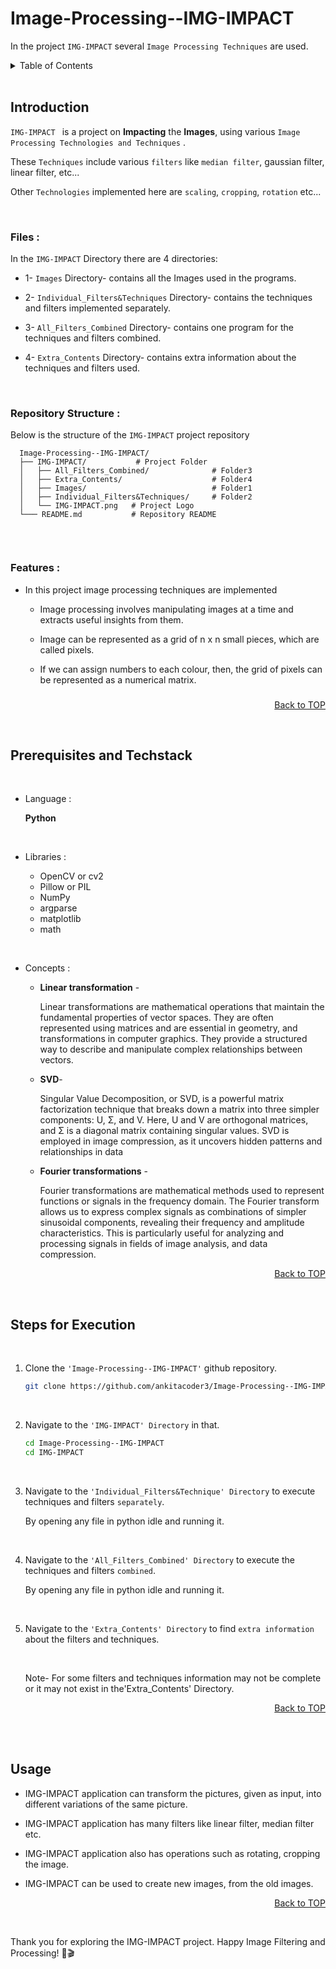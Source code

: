# Image-Processing--IMG-IMPACT

In the project ```IMG-IMPACT``` several    ```Image Processing Techniques``` are used.



<details>
  <summary color= blue >Table of Contents</summary>
<li> <a href="#a1">Introduction</a></li>
<li> <a href="#a2"> Prerequisites and Techstack</a></li>
<li> <a href="#a3"> Steps for Execution </a></li>
<li>  <a href="#a4">Usage</a></li>
<a href="#end"><u><i>Skip to END...</i></u></a>
</details>
</br>

<a name="a1"></a>
## Introduction
```IMG-IMPACT ``` is a project on **Impacting** the **Images**, using various ```Image Processing Technologies and Techniques``` .

These ```Techniques``` include various ```filters``` like ```median filter```, gaussian filter, linear filter, etc... 

Other ```Technologies``` implemented here are ```scaling```, ```cropping```, ```rotation``` etc... 

</br>


### <b>Files :</b>

  In the ```IMG-IMPACT``` Directory there are 4 directories:
  
  - 1- ```Images``` Directory- contains all the Images used in the programs.
    
  - 2- ```Individual_Filters&Techniques``` Directory- contains the techniques and filters implemented separately.
    
  - 3- ```All_Filters_Combined``` Directory- contains one program for the techniques and filters combined.
    
  - 4- ```Extra_Contents``` Directory- contains extra information about the techniques and filters used.

</br>

### <b>Repository Structure :</b>

  Below is the structure of the ```IMG-IMPACT``` project repository
  
  ```plaintext
    Image-Processing--IMG-IMPACT/
    ├── IMG-IMPACT/           # Project Folder             
    │   ├── All_Filters_Combined/              # Folder3
    │   ├── Extra_Contents/                    # Folder4
    │   ├── Images/                            # Folder1
    │   ├── Individual_Filters&Techniques/     # Folder2
    │   └── IMG-IMPACT.png   # Project Logo     
    └─── README.md           # Repository README
    
  ```

</br>



### <b>Features :</b>

  - In this project image processing techniques are implemented
      
    - Image processing involves manipulating images at a time and extracts useful insights from them.
      
    - Image can be represented as a grid of n x n small pieces, which are called pixels.
      
    - If we can assign numbers to each colour, then, the grid of pixels can be represented as a numerical matrix.
 ###
###

###
###

  <p align="right"><a href="#readme-top">Back to TOP</a></p>
  </br>

<!--
## Objective
* To transform an image to implement techniques, like image rotation, cropping, image smoothening, filters etc
* The techniques mentioned above are implemented using concepts such as linear transformation and SVD
###
###
  -->

  
<a name="a2"></a>
## Prerequisites and Techstack

<br>
    
  * Language :

    **Python**

<br>

  * Libraries :

    
    * OpenCV or cv2
    * Pillow or PIL
    * NumPy
    * argparse
    * matplotlib
    * math


<br>

  * Concepts :

    
      * **Linear transformation** -

        Linear transformations are mathematical operations that maintain the fundamental properties of vector spaces.
        They are often represented using matrices and are essential in geometry, and transformations in computer graphics.
        They provide a structured way to describe and manipulate complex relationships between vectors.
        
      * **SVD**-
   
        Singular Value Decomposition, or SVD, is a powerful matrix factorization technique that breaks down a matrix into three simpler components: U, Σ, and V.
        Here, U and V are orthogonal matrices, and Σ is a diagonal matrix containing singular values.
        SVD is employed in image compression, as it uncovers hidden patterns and relationships in data
        
      * **Fourier transformations** -
   
        Fourier transformations are mathematical methods used to represent functions or signals in the frequency domain.
        The Fourier transform allows us to express complex signals as combinations of simpler sinusoidal components, revealing their frequency and amplitude characteristics.
        This is particularly useful for analyzing and processing signals in fields of image analysis, and data compression.



  <p align="right"><a href="#readme-top">Back to TOP</a></p>
  </br>
  
  

<a name="a3"></a> 
## Steps for Execution

<br>

  1. Clone the ```'Image-Processing--IMG-IMPACT'``` github repository.
     ```sh
     git clone https://github.com/ankitacoder3/Image-Processing--IMG-IMPACT.git
      ```
     <br>
     
 2. Navigate to the ```'IMG-IMPACT' Directory``` in that.
    ```sh
    cd Image-Processing--IMG-IMPACT
    cd IMG-IMPACT
    ```
<br>

  3. Navigate to the ```'Individual_Filters&Technique' Directory``` to execute techniques and filters ```separately```.

     By opening any file in python idle and running it.

     <br>
     
4. Navigate to the ```'All_Filters_Combined' Directory``` to execute the techniques and filters ```combined```.
  
   By opening any file in python idle and running it.

   <br>
   
 5. Navigate to the ```'Extra_Contents' Directory``` to find ```extra information``` about the filters and techniques.

    <br>
    
    Note- For some filters and techniques information may not be complete or it may not exist in the'Extra_Contents' Directory.
  
  
  
  <p align="right"><a href="#readme-top">Back to TOP</a></p>
  </br>
   </br>

<a name="a4"></a>
## Usage



* IMG-IMPACT application can transform the pictures, given as input, into different variations of the same picture.

  
* IMG-IMPACT application has many filters like linear filter, median filter etc.

  
* IMG-IMPACT application also has operations such as rotating, cropping the image.

  
* IMG-IMPACT can be used to create new images, from the old images.

  <p align="right"><a href="#readme-top">Back to TOP</a></p>
  </br>
<a name="end"></a>
Thank you for exploring the IMG-IMPACT project. Happy Image Filtering and Processing! 🍿🎬

